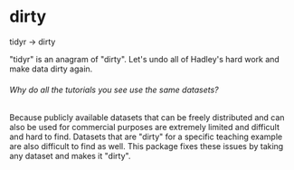 # dirty
tidyr -> dirty

"tidyr" is an anagram of "dirty". Let's undo all of Hadley's hard work and make data dirty again.

###### Why do all the tutorials you see use the same datasets?

Because publicly available datasets that can be freely distributed and can also be used for commercial purposes are extremely limited and difficult and hard to find.
Datasets that are "dirty" for a specific teaching example are also difficult to find as well.
This package fixes these issues by taking any dataset and makes it "dirty".
